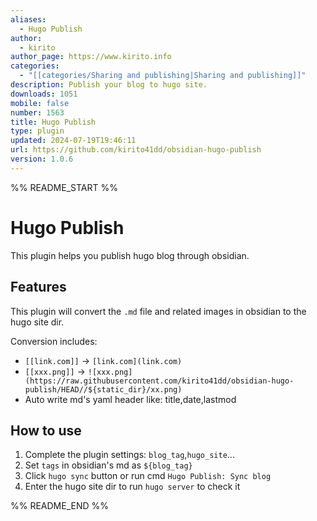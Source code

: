 ```yaml
---
aliases:
  - Hugo Publish
author:
  - kirito
author_page: https://www.kirito.info
categories:
  - "[[categories/Sharing and publishing|Sharing and publishing]]"
description: Publish your blog to hugo site.
downloads: 1051
mobile: false
number: 1563
title: Hugo Publish
type: plugin
updated: 2024-07-19T19:46:11
url: https://github.com/kirito41dd/obsidian-hugo-publish
version: 1.0.6
---
```


%% README_START %%

# Hugo Publish

This plugin helps you publish hugo blog through obsidian.

## Features
This plugin will convert the `.md` file and related images in obsidian to the hugo site dir.

Conversion includes:
- `[[link.com]]` -> `[link.com](link.com)`
- `[[xxx.png]]` -> `![xxx.png](https://raw.githubusercontent.com/kirito41dd/obsidian-hugo-publish/HEAD//${static_dir}/xx.png)`
- Auto write md's yaml header like: title,date,lastmod 

## How to use

1. Complete the plugin settings: `blog_tag`,`hugo_site`...
2. Set `tags` in obsidian's md as `${blog_tag}`
3. Click `hugo sync` button or run cmd `Hugo Publish: Sync blog`
4. Enter the hugo site dir to run `hugo server` to check it



%% README_END %%